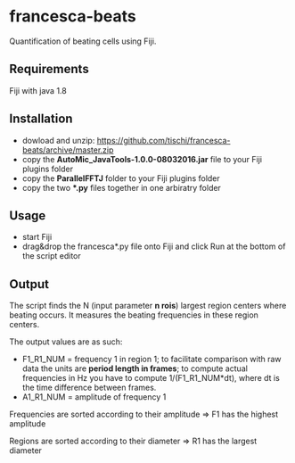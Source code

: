 # francesca-beats

Quantification of beating cells using Fiji.

## Requirements

Fiji with java 1.8

## Installation

- dowload and unzip: https://github.com/tischi/francesca-beats/archive/master.zip
- copy the __AutoMic_JavaTools-1.0.0-08032016.jar__ file to your Fiji plugins folder 
- copy the __ParallelFFTJ__ folder to your Fiji plugins folder
- copy the two __*.py__ files together in one arbiratry folder

## Usage

- start Fiji
- drag&drop the francesca*.py file onto Fiji and click Run at the bottom of the script editor

## Output

The script finds the N (input parameter __n rois__) largest region centers where beating occurs. 
It measures the beating frequencies in these region centers.

The output values are as such:

- F1_R1_NUM = frequency 1 in region 1; to facilitate comparison with raw data the units are __period length in frames__; to compute actual frequencies in Hz you have to compute 1/(F1_R1_NUM*dt), where dt is the time difference between frames.
- A1_R1_NUM = amplitude of frequency 1 

Frequencies are sorted according to their amplitude => F1 has the highest amplitude

Regions are sorted according to their diameter => R1 has the largest diameter





